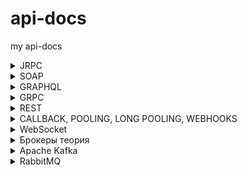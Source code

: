 # api-docs
my api-docs
<details>
  <summary>JRPC</summary>
  <h3>https://playground.open-rpc.org/</h3>
<h3>Основная структура</h3>
<ol>
<li><strong>openrpc</strong>: Указывает версию OpenRPC, которую следует использовать.</li>
<li><strong>info</strong>: Содержит метаинформацию о данной API-спецификации.
<ul>
<li><strong>version</strong>: Версия API.</li>
<li><strong>title</strong>: Название API.</li>
</ul>
</li>
<li><strong>servers</strong>: Список серверов, на которых работает API.
<ul>
<li><strong>name</strong>: Имя сервера.</li>
<li><strong>url</strong>: URL сервера, может содержать переменные.</li>
<li><strong>variables</strong>: Определение переменных, используемых в URL.
<ul>
<li><strong>version</strong>: Переменная для версионирования API, может быть "v1" или "v2".</li>
</ul>
</li>
</ul>
</li>
</ol>
<h3>Методы</h3>
<ol>
<li><strong>methods</strong>: Описание всех методов, которые API поддерживает.
<ul>
<li><strong>name</strong>: Имя метода.</li>
<li><strong>summary</strong>: Краткое описание метода.</li>
<li><strong>description</strong>: Подробное описание метода.</li>
</ul>
</li>
</ol>
<h4>Параметры метода</h4>
<ol>
<li><strong>params</strong>: Описание параметров, которые принимает метод.
<ul>
<li><strong>name</strong>: Имя параметра.</li>
<li><strong>description</strong>: Описание параметра.</li>
<li><strong>schema</strong>: Схема данных параметра (тип данных, возможные значения и т. д.).</li>
</ul>
</li>
</ol>
<h4>Результат метода</h4>
<ol>
<li><strong>result</strong>: Описание возможного результата выполнения метода.
<ul>
<li><strong>name</strong>: Имя результата.</li>
<li><strong>description</strong>: Описание результата.</li>
<li><strong>schema</strong>: Схема данных результата (тип данных, свойства и т. д.).</li>
</ul>
</li>
</ol>
<h4>Ошибки</h4>
<ol>
<li><strong>errors</strong>: Описание возможных ошибок, которые может вернуть метод.
<ul>
<li><strong>name</strong>: Имя ошибки.</li>
<li><strong>code</strong>: Код ошибки.</li>
<li><strong>message</strong>: Описание ошибки.</li>
<li><strong>data</strong>: Тип данных, которые могут быть приложены к ошибке.</li>
</ul>
</li>
</ol>
<h4>Примеры</h4>
<ol>
<li><strong>examples</strong>: Примеры использования метода.
<ul>
<li><strong>name</strong>: Имя примера.</li>
<li><strong>params</strong>: Используемые параметры в примере.</li>
<li><strong>result</strong>: Ожидаемый результат в примере.</li>
</ul>
</li>
</ol>
</details>

<details>
  <summary>SOAP</summary>
<h3>Объявления пространства имен и общие атрибуты</h3>
<ol>
<li>
<p><code>&lt;?xml version="1.0" encoding="UTF-8"?&gt;</code>: Эта строка объявляет версию XML и кодировку документа.</p>
</li>
<li>
<p><code>&lt;wsdl:definitions ... &gt;</code>: Этот элемент является корневым элементом для WSDL. Он объявляет все пространства имен и атрибуты, которые будут использоваться в этом WSDL документе.</p>
<ul>
<li><code>xmlns:soap</code>: Объявляет пространство имен для SOAP. Стандартный URL<span>&nbsp;</span><code>http://schemas.xmlsoap.org/wsdl/soap/</code><span>&nbsp;</span>используется для обозначения версии SOAP 1.1.</li>
<li><code>xmlns:tns</code>: Пространство имен для нашей конкретной службы. Здесь<span>&nbsp;</span><code>tns</code><span>&nbsp;</span>обозначает "Target Namespace".</li>
<li><code>xmlns:wsdl</code>: Стандартное пространство имен для WSDL.</li>
<li><code>xmlns:xsd</code>: Стандартное пространство имен для XML Schema.</li>
<li><code>targetNamespace</code>: Обозначает URL, который уникально идентифицирует наш веб-сервис.</li>
</ul>
</li>
</ol>
<h3>Определения типов</h3>
<ol>
<li>
<p><code>&lt;wsdl:types&gt;</code>: Элемент, который содержит определения всех типов данных, используемых в веб-сервисе.</p>
</li>
<li>
<p><code>&lt;xsd:schema targetNamespace="http://www.example.com/taskmanagement"&gt;</code>: Этот элемент определяет схему и использует то же пространство имен, что и весь веб-сервис.</p>
</li>
<li>
<p><code>&lt;xsd:element name="Task"&gt; ... &lt;/xsd:element&gt;</code>: Определяет структуру "Task", которая будет использована в сообщениях.</p>
</li>
</ol>
<h3>Определения сообщений</h3>
<ol>
<li><code>&lt;wsdl:message name="CreateTaskRequest"&gt; ... &lt;/wsdl:message&gt;</code>: Этот элемент определяет структуру входящего сообщения для операции<span>&nbsp;</span><code>CreateTask</code>.</li>
</ol>
<h3>Определения порта</h3>
<ol>
<li><code>&lt;wsdl:portType name="TaskManagementPortType"&gt; ... &lt;/wsdl:portType&gt;</code>: Элемент<span>&nbsp;</span><code>portType</code><span>&nbsp;</span>определяет набор операций, которые можно выполнить с веб-сервисом.</li>
</ol>
<h3>Определения привязки</h3>
<ol>
<li>
<p><code>&lt;wsdl:binding name="TaskManagementBinding" type="tns:TaskManagementPortType"&gt; ... &lt;/wsdl:binding&gt;</code>: Элемент<span>&nbsp;</span><code>binding</code><span>&nbsp;</span>описывает конкретные протоколы и форматы данных для операций и сообщений, определенных в<span>&nbsp;</span><code>portType</code>.</p>
</li>
<li>
<p><code>&lt;soap:binding style="document" transport="http://schemas.xmlsoap.org/soap/http"/&gt;</code>: Этот элемент уточняет, что используется стиль "document" и протокол "HTTP".</p>
</li>
</ol>
<h3>Определения службы</h3>
<ol>
<li>
<p><code>&lt;wsdl:service name="TaskManagementService"&gt; ... &lt;/wsdl:service&gt;</code>: Этот элемент определяет сервис и указывает порт (или порты), который будет использоваться.</p>
</li>
<li>
<p><code>&lt;soap:address location="http://www.example.com/taskmanagement"/&gt;</code>: Этот элемент определяет URL, по которому доступен веб-сервис.</p>
</li>
</ol>
</details>

<details>
  <summary>GRAPHQL</summary>
<p>playground -&nbsp;https://graphql.org/learn/queries/</p>
<p>Пример:</p>
<p>type Student {<br />id: ID!<br />name: String!<br />surname: String!<br />age: Int!<br />courseList: [Course!]!<br /><br />}<br />type Course {<br />id: ID!<br />name: String!<br />description: String!<br />cost: Int!<br />registrateStudentsCount: Int!<br />}<br />type Query {<br />students(offset: Int, limit: Int): [Student!]<br />courses(costFilter: Int!): [Course!]<br />courseById(id: ID!): Course<br />studentById(id: ID!): Student<br />}<br />type Mutation {<br />addStudent(name: String!, surname: String!, age: Int!): Student!<br />updateStudent(name: String!, surname: String!, age: Int!): Student!<br />deleteStudent(id: ID!): Boolean!<br />addCourse(name: String!, description: String!, cost: Int!): Course!<br />updateCourse(name: String!, description: String!, cost: Int!): Course!<br />deleteCourse(id: ID!): Boolean!<br />registrateStudent(studentId: ID!, courseId: ID!): Student!<br />unregistrateStudent(studentId: ID!, courseId: ID!): Student!<br />}</p>
</details>

<details>
  <summary>GRPC</summary>
<p>📌 Шпаргалка по gRPC PROTO с разными типами данных и CRUD-операциями</p>
<p>Этот пример демонстрирует работу с сущностью Product (товар) и включает:</p>
<p>&bull; Create (Создание)<br /> &bull; Read (Чтение)<br /> &bull; Update (Обновление)<br /> &bull; Delete (Удаление)<br /> &bull; List (Список товаров)<br /> &bull; Streaming (Реальное обновление)<br /> &bull; Разные типы данных (строки, числа, bool, enum, массивы, timestamps).</p>
<p>📌 1. Полный .proto файл с CRUD и документацией</p>
<p>// Файл: product_service.proto<br />// gRPC-сервис для управления товарами.<br />syntax = "proto3";</p>
<p>package product;</p>
<p>import "google/protobuf/timestamp.proto";<br />import "google/protobuf/empty.proto";</p>
<p>// 💾 Сервис управления товарами.<br />service ProductService {<br /> // 🆕 Создать новый товар.<br /> rpc CreateProduct (CreateProductRequest) returns (ProductResponse);<br /> <br /> // 🔍 Получить товар по ID.<br /> rpc GetProduct (GetProductRequest) returns (ProductResponse);<br /> <br /> // 📝 Обновить существующий товар.<br /> rpc UpdateProduct (UpdateProductRequest) returns (ProductResponse);<br /> <br /> // ❌ Удалить товар по ID.<br /> rpc DeleteProduct (DeleteProductRequest) returns (google.protobuf.Empty);<br /> <br /> // 📋 Получить список всех товаров.<br /> rpc ListProducts (ListProductsRequest) returns (ListProductsResponse);<br /> <br /> // 📡 Реальный стриминг обновлений товаров.<br /> rpc StreamProductUpdates (google.protobuf.Empty) returns (stream ProductResponse);<br />}</p>
<p>// 🏷️ Структура товара.<br />message Product {<br /> // Уникальный ID товара (UUID).<br /> string id = 1;<br /> <br /> // Название товара.<br /> string name = 2;<br /> <br /> // Описание товара.<br /> string description = 3;<br /> <br /> // Цена товара в центах (например, 1999 = $19.99).<br /> uint32 price = 4;<br /> <br /> // Категория товара.<br /> Category category = 5;<br /> <br /> // В наличии ли товар.<br /> bool in_stock = 6;<br /> <br /> // Дата создания.<br /> google.protobuf.Timestamp created_at = 7;<br /> <br /> // Список тегов (например, ["electronics", "sale"]).<br /> repeated string tags = 8;<br />}</p>
<p>// 🔖 Категории товаров.<br />enum Category {<br /> CATEGORY_UNSPECIFIED = 0; // Не указано.<br /> ELECTRONICS = 1; // Электроника.<br /> CLOTHING = 2; // Одежда.<br /> FOOD = 3; // Продукты питания.<br />}</p>
<p>// 📌 Запрос на создание товара.<br />message CreateProductRequest {<br /> // Название товара.<br /> string name = 1;<br /> <br /> // Описание товара.<br /> string description = 2;<br /> <br /> // Цена товара.<br /> uint32 price = 3;<br /> <br /> // Категория.<br /> Category category = 4;<br /> <br /> // В наличии ли товар.<br /> bool in_stock = 5;<br /> <br /> // Теги.<br /> repeated string tags = 6;<br />}</p>
<p>// 📌 Запрос на получение товара.<br />message GetProductRequest {<br /> // ID товара.<br /> string product_id = 1;<br />}</p>
<p>// 📌 Запрос на обновление товара.<br />message UpdateProductRequest {<br /> // ID товара.<br /> string product_id = 1;<br /> <br /> // Новое название (опционально).<br /> optional string name = 2;<br /> <br /> // Новое описание (опционально).<br /> optional string description = 3;<br /> <br /> // Новая цена (опционально).<br /> optional uint32 price = 4;<br /> <br /> // Новая категория (опционально).<br /> optional Category category = 5;<br /> <br /> // В наличии ли товар (опционально).<br /> optional bool in_stock = 6;<br /> <br /> // Новые теги (опционально).<br /> repeated string tags = 7;<br />}</p>
<p>// 📌 Запрос на удаление товара.<br />message DeleteProductRequest {<br /> // ID товара.<br /> string product_id = 1;<br />}</p>
<p>// 📌 Запрос на список товаров.<br />message ListProductsRequest {<br /> // Фильтр по категории (опционально).<br /> optional Category category = 1;<br /> <br /> // Фильтр по наличию (опционально).<br /> optional bool in_stock = 2;<br />}</p>
<p>// 📌 Ответ со списком товаров.<br />message ListProductsResponse {<br /> // Список товаров.<br /> repeated Product products = 1;<br />}</p>
<p>// 📌 Ответ с данными о товаре.<br />message ProductResponse {<br /> // Данные о товаре.<br /> Product product = 1;<br />}</p>
<p>&nbsp;</p>
<p>&bull; string &mdash; name, description, tags, id<br /> &bull; uint32 &mdash; price (цена в центах)<br /> &bull; bool &mdash; in_stock (наличие товара)<br /> &bull; enum &mdash; category (категория товара)<br /> &bull; repeated &mdash; tags (список тегов)<br /> &bull; google.protobuf.Timestamp &mdash; created_at (дата создания)<br /> &bull; optional &mdash; UpdateProductRequest, чтобы сделать поля необязательными</p>
</details>


<details>
  <summary>REST</summary>
  ![image](https://github.com/user-attachments/assets/da29e760-66d1-479c-94d3-f9f127e13feb)

</details>

<details>
  <summary>CALLBACK, POOLING, LONG POOLING, WEBHOOKS</summary>
  <h2><strong>1. Callback (Асинхронный ответ через Webhook)</strong></h2>
<h3><strong>Описание</strong></h3>
<p class="ds-markdown-paragraph">Сервер принимает запрос, выполняет долгую операцию и уведомляет клиента через&nbsp;<strong>callback URL</strong>.</p>
<h3><strong>Пример в OpenAPI/Swagger (YAML)</strong></h3>
<div class="md-code-block md-code-block-dark">
<div class="md-code-block-banner-wrap">
<div class="md-code-block-banner md-code-block-banner-lite">
<div class="_121d384">
<div class="d2a24f03"><span class="d813de27">yaml</span></div>
<div class="d2a24f03">
<div class="efa13877">
<div class="ds-button ds-button--secondary ds-button--borderless ds-button--rect ds-button--m _7db3914" tabindex="0">
<div class="ds-button__icon">&nbsp;</div>
Copy</div>
<div class="ds-button ds-button--secondary ds-button--borderless ds-button--rect ds-button--s _7db3914" tabindex="0">
<div class="ds-button__icon">&nbsp;</div>
Download</div>
</div>
</div>
</div>
</div>
</div>
<pre><span class="token key atrule">paths</span><span class="token punctuation">:</span>
  <span class="token key atrule">/api/start-process</span><span class="token punctuation">:</span>
    <span class="token key atrule">post</span><span class="token punctuation">:</span>
      <span class="token key atrule">summary</span><span class="token punctuation">:</span> Запуск асинхронной задачи
      <span class="token key atrule">requestBody</span><span class="token punctuation">:</span>
        <span class="token key atrule">required</span><span class="token punctuation">:</span> <span class="token boolean important">true</span>
        <span class="token key atrule">content</span><span class="token punctuation">:</span>
          <span class="token key atrule">application/json</span><span class="token punctuation">:</span>
            <span class="token key atrule">schema</span><span class="token punctuation">:</span>
              <span class="token key atrule">type</span><span class="token punctuation">:</span> object
              <span class="token key atrule">properties</span><span class="token punctuation">:</span>
                <span class="token key atrule">callbackUrl</span><span class="token punctuation">:</span>
                  <span class="token key atrule">type</span><span class="token punctuation">:</span> string
                  <span class="token key atrule">format</span><span class="token punctuation">:</span> uri
                  <span class="token key atrule">example</span><span class="token punctuation">:</span> <span class="token string">"https://client.com/callback"</span>
      <span class="token key atrule">responses</span><span class="token punctuation">:</span>
        <span class="token key atrule">'202'</span><span class="token punctuation">:</span>
          <span class="token key atrule">description</span><span class="token punctuation">:</span> Задача принята в обработку</pre>
</div>
<p class="ds-markdown-paragraph"><strong>Как работает:</strong></p>
<ol start="1">
<li>
<p class="ds-markdown-paragraph">Клиент отправляет запрос с&nbsp;<code>callbackUrl</code>.</p>
</li>
<li>
<p class="ds-markdown-paragraph">Сервер отвечает&nbsp;<code>202 Accepted</code>&nbsp;и позже делает POST на&nbsp;<code>callbackUrl</code>&nbsp;с результатом.</p>
</li>
</ol>
<hr />
<h2><strong>2. Polling (Периодический опрос)</strong></h2>
<h3><strong>Описание</strong></h3>
<p class="ds-markdown-paragraph">Клиент делает запросы к серверу через фиксированные интервалы.</p>
<h3><strong>Пример в OpenAPI/Swagger (YAML)</strong></h3>
<div class="md-code-block md-code-block-dark">
<div class="md-code-block-banner-wrap">
<div class="md-code-block-banner md-code-block-banner-lite">
<div class="_121d384">
<div class="d2a24f03"><span class="d813de27">yaml</span></div>
<div class="d2a24f03">
<div class="efa13877">
<div class="ds-button ds-button--secondary ds-button--borderless ds-button--rect ds-button--m _7db3914" tabindex="0">
<div class="ds-button__icon">&nbsp;</div>
Copy</div>
<div class="ds-button ds-button--secondary ds-button--borderless ds-button--rect ds-button--s _7db3914" tabindex="0">
<div class="ds-button__icon">&nbsp;</div>
Download</div>
</div>
</div>
</div>
</div>
</div>
<pre><span class="token key atrule">paths</span><span class="token punctuation">:</span>
  /api/status/<span class="token punctuation">{</span>taskId<span class="token punctuation">}</span><span class="token punctuation">:</span>
    <span class="token key atrule">get</span><span class="token punctuation">:</span>
      <span class="token key atrule">summary</span><span class="token punctuation">:</span> Проверить статус задачи
      <span class="token key atrule">parameters</span><span class="token punctuation">:</span>
        <span class="token punctuation">-</span> <span class="token key atrule">name</span><span class="token punctuation">:</span> taskId
          <span class="token key atrule">in</span><span class="token punctuation">:</span> path
          <span class="token key atrule">required</span><span class="token punctuation">:</span> <span class="token boolean important">true</span>
          <span class="token key atrule">schema</span><span class="token punctuation">:</span>
            <span class="token key atrule">type</span><span class="token punctuation">:</span> string
      <span class="token key atrule">responses</span><span class="token punctuation">:</span>
        <span class="token key atrule">'200'</span><span class="token punctuation">:</span>
          <span class="token key atrule">description</span><span class="token punctuation">:</span> Статус задачи
          <span class="token key atrule">content</span><span class="token punctuation">:</span>
            <span class="token key atrule">application/json</span><span class="token punctuation">:</span>
              <span class="token key atrule">schema</span><span class="token punctuation">:</span>
                <span class="token key atrule">type</span><span class="token punctuation">:</span> object
                <span class="token key atrule">properties</span><span class="token punctuation">:</span>
                  <span class="token key atrule">status</span><span class="token punctuation">:</span>
                    <span class="token key atrule">type</span><span class="token punctuation">:</span> string
                    <span class="token key atrule">enum</span><span class="token punctuation">:</span> <span class="token punctuation">[</span>pending<span class="token punctuation">,</span> completed<span class="token punctuation">,</span> failed<span class="token punctuation">]</span></pre>
</div>
<p class="ds-markdown-paragraph"><strong>Как работает:</strong></p>
<ol start="1">
<li>
<p class="ds-markdown-paragraph">Клиент вызывает&nbsp;<code>/api/status/123</code>&nbsp;каждые 5 секунд.</p>
</li>
<li>
<p class="ds-markdown-paragraph">Сервер возвращает&nbsp;<code>{"status": "pending"}</code>&nbsp;или&nbsp;<code>{"status": "completed"}</code>.</p>
</li>
</ol>
<hr />
<h2><strong>3. Long Polling (Долгий опрос)</strong></h2>
<h3><strong>Описание</strong></h3>
<p class="ds-markdown-paragraph">Сервер держит соединение открытым, пока не появится результат или не истечёт таймаут.</p>
<h3><strong>Пример в OpenAPI/Swagger (YAML)</strong></h3>
<div class="md-code-block md-code-block-dark">
<div class="md-code-block-banner-wrap">
<div class="md-code-block-banner md-code-block-banner-lite">
<div class="_121d384">
<div class="d2a24f03"><span class="d813de27">yaml</span></div>
<div class="d2a24f03">
<div class="efa13877">
<div class="ds-button ds-button--secondary ds-button--borderless ds-button--rect ds-button--m _7db3914" tabindex="0">
<div class="ds-button__icon">&nbsp;</div>
Copy</div>
<div class="ds-button ds-button--secondary ds-button--borderless ds-button--rect ds-button--s _7db3914" tabindex="0">
<div class="ds-button__icon">&nbsp;</div>
Download</div>
</div>
</div>
</div>
</div>
</div>
<pre><span class="token key atrule">paths</span><span class="token punctuation">:</span>
  <span class="token key atrule">/api/wait-for-update</span><span class="token punctuation">:</span>
    <span class="token key atrule">get</span><span class="token punctuation">:</span>
      <span class="token key atrule">summary</span><span class="token punctuation">:</span> Ожидание обновления (long polling)
      <span class="token key atrule">parameters</span><span class="token punctuation">:</span>
        <span class="token punctuation">-</span> <span class="token key atrule">name</span><span class="token punctuation">:</span> timeout
          <span class="token key atrule">in</span><span class="token punctuation">:</span> query
          <span class="token key atrule">schema</span><span class="token punctuation">:</span>
            <span class="token key atrule">type</span><span class="token punctuation">:</span> integer
            <span class="token key atrule">default</span><span class="token punctuation">:</span> <span class="token number">30</span>
      <span class="token key atrule">responses</span><span class="token punctuation">:</span>
        <span class="token key atrule">'200'</span><span class="token punctuation">:</span>
          <span class="token key atrule">description</span><span class="token punctuation">:</span> Данные получены
          <span class="token key atrule">content</span><span class="token punctuation">:</span>
            <span class="token key atrule">application/json</span><span class="token punctuation">:</span>
              <span class="token key atrule">schema</span><span class="token punctuation">:</span>
                <span class="token key atrule">type</span><span class="token punctuation">:</span> object
                <span class="token key atrule">properties</span><span class="token punctuation">:</span>
                  <span class="token key atrule">update</span><span class="token punctuation">:</span>
                    <span class="token key atrule">type</span><span class="token punctuation">:</span> string
        <span class="token key atrule">'304'</span><span class="token punctuation">:</span>
          <span class="token key atrule">description</span><span class="token punctuation">:</span> Нет новых данных (таймаут)</pre>
</div>
<p class="ds-markdown-paragraph"><strong>Как работает:</strong></p>
<ol start="1">
<li>
<p class="ds-markdown-paragraph">Клиент отправляет&nbsp;<code>/api/wait-for-update?timeout=30</code>.</p>
</li>
<li>
<p class="ds-markdown-paragraph">Сервер ждёт до 30 секунд и отвечает&nbsp;<code>200 OK</code>&nbsp;при новых данных или&nbsp;<code>304 Not Modified</code>&nbsp;при таймауте.</p>
</li>
</ol>
<hr />
<h2><strong>4. Webhooks (Сервер инициирует запрос)</strong></h2>
<h3><strong>Описание</strong></h3>
<p class="ds-markdown-paragraph">Клиент регистрирует URL, на который сервер отправляет события.</p>
<h3><strong>Пример в OpenAPI/Swagger (YAML)</strong></h3>
<div class="md-code-block md-code-block-dark">
<div class="md-code-block-banner-wrap">
<div class="md-code-block-banner md-code-block-banner-lite">
<div class="_121d384">
<div class="d2a24f03"><span class="d813de27">yaml</span></div>
<div class="d2a24f03">
<div class="efa13877">
<div class="ds-button ds-button--secondary ds-button--borderless ds-button--rect ds-button--m _7db3914" tabindex="0">
<div class="ds-button__icon">&nbsp;</div>
Copy</div>
<div class="ds-button ds-button--secondary ds-button--borderless ds-button--rect ds-button--s _7db3914" tabindex="0">
<div class="ds-button__icon">&nbsp;</div>
Download</div>
</div>
</div>
</div>
</div>
</div>
<pre><span class="token key atrule">paths</span><span class="token punctuation">:</span>
  <span class="token key atrule">/webhooks</span><span class="token punctuation">:</span>
    <span class="token key atrule">post</span><span class="token punctuation">:</span>
      <span class="token key atrule">summary</span><span class="token punctuation">:</span> Регистрация вебхука
      <span class="token key atrule">requestBody</span><span class="token punctuation">:</span>
        <span class="token key atrule">required</span><span class="token punctuation">:</span> <span class="token boolean important">true</span>
        <span class="token key atrule">content</span><span class="token punctuation">:</span>
          <span class="token key atrule">application/json</span><span class="token punctuation">:</span>
            <span class="token key atrule">schema</span><span class="token punctuation">:</span>
              <span class="token key atrule">type</span><span class="token punctuation">:</span> object
              <span class="token key atrule">properties</span><span class="token punctuation">:</span>
                <span class="token key atrule">url</span><span class="token punctuation">:</span>
                  <span class="token key atrule">type</span><span class="token punctuation">:</span> string
                  <span class="token key atrule">format</span><span class="token punctuation">:</span> uri
                  <span class="token key atrule">example</span><span class="token punctuation">:</span> <span class="token string">"https://client.com/webhook"</span>
                <span class="token key atrule">events</span><span class="token punctuation">:</span>
                  <span class="token key atrule">type</span><span class="token punctuation">:</span> array
                  <span class="token key atrule">items</span><span class="token punctuation">:</span>
                    <span class="token key atrule">type</span><span class="token punctuation">:</span> string
                    <span class="token key atrule">enum</span><span class="token punctuation">:</span> <span class="token punctuation">[</span>order_created<span class="token punctuation">,</span> payment_received<span class="token punctuation">]</span>
      <span class="token key atrule">responses</span><span class="token punctuation">:</span>
        <span class="token key atrule">'201'</span><span class="token punctuation">:</span>
          <span class="token key atrule">description</span><span class="token punctuation">:</span> Вебхук зарегистрирован</pre>
</div>
<p class="ds-markdown-paragraph"><strong>Как работает:</strong></p>
<ol start="1">
<li>
<p class="ds-markdown-paragraph">Клиент регистрирует URL (например,&nbsp;<code>https://client.com/webhook</code>).</p>
</li>
<li>
<p class="ds-markdown-paragraph">При событии (например,&nbsp;<code>order_created</code>) сервер делает POST на этот URL:</p>
<div class="md-code-block md-code-block-dark">
<div class="md-code-block-banner-wrap">
<div class="md-code-block-banner md-code-block-banner-lite">
<div class="_121d384">
<div class="d2a24f03"><span class="d813de27">json</span></div>
<div class="d2a24f03">
<div class="efa13877">
<div class="ds-button ds-button--secondary ds-button--borderless ds-button--rect ds-button--m _7db3914" tabindex="0">
<div class="ds-button__icon">&nbsp;</div>
Copy</div>
<div class="ds-button ds-button--secondary ds-button--borderless ds-button--rect ds-button--s _7db3914" tabindex="0">
<div class="ds-button__icon">&nbsp;</div>
Download</div>
</div>
</div>
</div>
</div>
</div>
<pre><span class="token punctuation">{</span>
  <span class="token property">"event"</span><span class="token operator">:</span> <span class="token string">"order_created"</span><span class="token punctuation">,</span>
  <span class="token property">"data"</span><span class="token operator">:</span> <span class="token punctuation">{</span><span class="token property">"orderId"</span><span class="token operator">:</span> <span class="token string">"123"</span><span class="token punctuation">}</span>
<span class="token punctuation">}</span></pre>
</div>
</li>
</ol>
<hr />
<h2><strong>Сравнение методов</strong></h2>
<div class="markdown-table-wrapper">
<table>
<thead>
<tr>
<th>Метод</th>
<th>Пример запроса (YAML)</th>
<th>Когда использовать?</th>
</tr>
</thead>
<tbody>
<tr>
<td><strong>Callback</strong></td>
<td><code>callbackUrl: "https://client.com/callback"</code></td>
<td>Долгие асинхронные операции (платежи).</td>
</tr>
<tr>
<td><strong>Polling</strong></td>
<td>GET&nbsp;<code>/api/status/{taskId}</code></td>
<td>Простые задачи с допустимой задержкой.</td>
</tr>
<tr>
<td><strong>Long Polling</strong></td>
<td>GET&nbsp;<code>/api/wait-for-update?timeout=30</code></td>
<td>Чат, уведомления в реальном времени.</td>
</tr>
<tr>
<td><strong>Webhooks</strong></td>
<td>POST&nbsp;<code>/webhooks</code>&nbsp;с&nbsp;<code>url</code>&nbsp;и&nbsp;<code>events</code></td>
<td>Мгновенные события (GitHub, Stripe).</td>
</tr>
</tbody>
</table>
</div>
<hr />
<h3><strong>Когда что выбирать?</strong></h3>
<ul>
<li>
<p class="ds-markdown-paragraph"><strong>Callback</strong>&nbsp;&rarr; Если сервер должен уведомить клиента&nbsp;<strong>однократно</strong>&nbsp;после операции.</p>
</li>
<li>
<p class="ds-markdown-paragraph"><strong>Polling</strong>&nbsp;&rarr; Если клиент может ждать и проверять статус вручную.</p>
</li>
<li>
<p class="ds-markdown-paragraph"><strong>Long Polling</strong>&nbsp;&rarr; Если нужно сократить число запросов, но WebSockets недоступны.</p>
</li>
<li>
<p class="ds-markdown-paragraph"><strong>Webhooks</strong>&nbsp;&rarr; Если сервер должен мгновенно уведомлять клиента о событиях.</p>
</li>
</ul>  
</details>

<details>
  <summary>WebSocket</summary>
  <h2>Спецификация WebSocket API для Онлайн-Аукционов</h2>
<h3>Конечные точки</h3>
<ul>
<li>WebSocket Endpoint:&nbsp;<code>ws://your-api-endpoint/auction</code></li>
</ul>
<h3>Сообщения</h3>
<h4>Сообщения от Клиента к Серверу</h4>
<ol>
<li>
<p><strong>Добавить новый предмет</strong></p>
<ul>
<li>Тип:&nbsp;<code>addItem</code></li>
<li>Полезная нагрузка:
<ul>
<li><code>id</code>: Уникальный ID</li>
<li><code>name</code>: Название предмета</li>
<li><code>startingBid</code>: Начальная ставка для аукциона</li>
</ul>
</li>
</ul>
</li>
<li>
<p><strong>Запустить аукцион</strong></p>
<ul>
<li>Тип:&nbsp;<code>startAuction</code></li>
<li>Полезная нагрузка:
<ul>
<li><code>id</code>: Уникальный ID предмета для аукциона</li>
</ul>
</li>
</ul>
</li>
<li>
<p><strong>Сделать ставку</strong></p>
<ul>
<li>Тип:&nbsp;<code>placeBid</code></li>
<li>Полезная нагрузка:
<ul>
<li><code>id</code>: Уникальный ID предмета</li>
<li><code>amount</code>: Сумма ставки</li>
<li><code>userId</code>: ID пользователя, делающего ставку</li>
</ul>
</li>
</ul>
</li>
<li>
<p><strong>Обновить баланс</strong></p>
<ul>
<li>Тип:&nbsp;<code>updateBalance</code></li>
<li>Полезная нагрузка:
<ul>
<li><code>userId</code>: ID пользователя</li>
<li><code>amount</code>: Новая сумма на балансе</li>
</ul>
</li>
</ul>
</li>
</ol>
<h4>Сообщения от Сервера к Клиенту</h4>
<ol>
<li>
<p><strong>Аукцион начался</strong></p>
<ul>
<li>Тип:&nbsp;<code>auctionStarted</code></li>
<li>Полезная нагрузка:
<ul>
<li><code>id</code>: Уникальный ID предмета</li>
<li><code>currentBid</code>: Текущая максимальная ставка</li>
<li><code>status</code>: "В процессе"</li>
</ul>
</li>
</ul>
</li>
<li>
<p><strong>Обновление ставки</strong></p>
<ul>
<li>Тип:&nbsp;<code>bidUpdate</code></li>
<li>Полезная нагрузка:
<ul>
<li><code>id</code>: Уникальный ID предмета</li>
<li><code>currentBid</code>: Новая максимальная ставка</li>
</ul>
</li>
</ul>
</li>
<li>
<p><strong>Аукцион завершился</strong></p>
<ul>
<li>Тип:&nbsp;<code>auctionEnded</code></li>
<li>Полезная нагрузка:
<ul>
<li><code>id</code>: Уникальный ID предмета</li>
<li><code>winnerId</code>: ID победившего пользователя</li>
<li><code>finalBid</code>: Итоговая максимальная ставка</li>
</ul>
</li>
</ul>
</li>
</ol>
<h3>Дополнительные возможности</h3>
<ul>
<li><strong>Уведомления в реальном времени</strong>: Сервер будет отправлять сообщения&nbsp;<code>bidUpdate</code>&nbsp;всем подключенным клиентам, когда будет сделана новая ставка.</li>
</ul>
<h3>Бонусные функции</h3>
<ul>
<li><strong>Автоставки</strong>: Клиенты могут отправить сообщение&nbsp;<code>setAutoBid</code>, чтобы автоматически увеличивать ставку до определенного предела.
<ul>
<li>Тип:&nbsp;<code>setAutoBid</code></li>
<li>Полезная нагрузка:
<ul>
<li><code>id</code>: Уникальный ID предмета</li>
<li><code>userId</code>: ID пользователя</li>
<li><code>limit</code>: Максимальная сумма, до которой может быть сделана автоставка</li>
</ul>
</li>
</ul>
</li>
</ul>
</details>

<details>
  <summary>Брокеры теория</summary>
  <p>&nbsp;</p>
<table border="1" cellspacing="1" cellpadding="1">
<tbody>
<tr>
<td>
<p>Параметр</p>
</td>
<td>
<p>Kafka</p>
</td>
<td>
<p>RabbitMQ</p>
</td>
</tr>
<tr>
<td>
<p>Модель взаимодействия</p>
</td>
<td>
<p>Log (журнал)</p>
</td>
<td>
<p>Очередь/издатель-подписчик</p>
</td>
</tr>
<tr>
<td>
<p>Модель взаимодействия брокера-консьюмера</p>
</td>
<td>
<p>Pull</p>
</td>
<td>
<p>Push</p>
</td>
</tr>
<tr>
<td>
<p>Поддержка паттерна запрос-ответ</p>
</td>
<td>
<p>Нет</p>
</td>
<td>
<p>Да</p>
</td>
</tr>
<tr>
<td>
<p>Паттерн масштабирования</p>
</td>
<td>
<p>Кластеризация</p>
</td>
<td>
<p>Кластеризация/федерация</p>
</td>
</tr>
<tr>
<td>
<p>Возможность записи данных (персистентность)</p>
</td>
<td>
<p>Да</p>
</td>
<td>
<p>Да</p>
</td>
</tr>
<tr>
<td>
<p>Рекомендованный размер сообщения</p>
</td>
<td>
<p>До мегабайта</p>
</td>
<td>
<p>До 100 мегабайт</p>
</td>
</tr>
<tr>
<td>
<p>Поддержка протоколов</p>
</td>
<td>
<p>Kafka Protocol/HTTP</p>
</td>
<td>
<p>AMQP/STOMP/MQTT</p>
</td>
</tr>
<tr>
<td>
<p>Пропускная способность</p>
</td>
<td>
<p>Миллион и больше сообщений в секунду</p>
</td>
<td>
<p>Десятки тысяч в секунду</p>
</td>
</tr>
</tbody>
</table>
</details>

<details>
  <summary>Apache Kafka</summary>
<h4>1. Топики Kafka</h4>
<ol>
<li><strong>Order-Confirmation</strong>: для сообщений о подтверждении заказа.</li>
<li><strong>Order-Status-Update</strong>: для сообщений о смене статуса заказа.</li>
<li><strong>Order-Cancellation</strong>: для сообщений об отмене заказа.</li>
<li><strong>Customer-Notification</strong>: для уведомлений клиентам.</li>
</ol>
<h4>2. Формат сообщений</h4>
<ul>
<li><strong>Order-Confirmation</strong>:
<ul>
<li>Key:&nbsp;<code>order_id</code></li>
<li>Value:&nbsp;<code>{ "customer_id": "XYZ", "products": [{"id": "A", "price": 10}, {"id": "B", "price": 20}], "status": "new" }</code></li>
</ul>
</li>
<li><strong>Order-Status-Update</strong>:
<ul>
<li>Key:&nbsp;<code>order_id</code></li>
<li>Value:&nbsp;<code>{ "status": "processing/shipped/cancelled" }</code></li>
</ul>
</li>
<li><strong>Order-Cancellation</strong>:
<ul>
<li>Key:&nbsp;<code>order_id</code></li>
<li>Value:&nbsp;<code>{ "reason": "customer request/stock unavailability" }</code></li>
</ul>
</li>
<li><strong>Customer-Notification</strong>:
<ul>
<li>Key:&nbsp;<code>customer_id</code></li>
<li>Value:&nbsp;<code>{ "order_id": "123", "message": "Your order is now shipped." }</code></li>
</ul>
</li>
</ul>
<h4>3. Обработка ошибок и отказоустойчивость</h4>
<ul>
<li><strong>Dead-letter queues</strong>: для сообщений, которые не удалось обработать.</li>
<li><strong>Retry policies</strong>: автоматическая попытка повторной обработки в случае временной ошибки.</li>
<li><strong>Monitoring &amp; Alerts</strong>: настроить систему мониторинга для отслеживания ошибок.</li>
</ul>
<h4>4. Хранение состояния</h4>
<ul>
<li>Хранение текущего статуса каждого заказа в базе данных для быстрого доступа.</li>
<li>Снапшоты статуса заказа для возможности восстановления.</li>
</ul>

</details>

<details>
  <summary>RabbitMQ</summary>
  <h3>Решение задания на проектирование интеграции через RabbitMQ</h3>
<h4>Очереди и их типы Exchange:</h4>
<ol>
<li><strong>task_queue</strong>&nbsp;(Direct Exchange): для хранения всех созданных задач.</li>
<li><strong>status_update_queue</strong>&nbsp;(Topic Exchange): для хранения информации об обновлении статусов задач.</li>
<li><strong>notification_queue</strong>&nbsp;(Fanout Exchange): для хранения уведомлений, которые нужно отправить сотрудникам.</li>
<li><strong>priority_queue</strong>&nbsp;(Direct Exchange): для хранения задач с высоким приоритетом.</li>
<li><strong>audit_queue</strong>&nbsp;(Direct Exchange): для логгирования всех изменений и аудита.</li>
</ol>
<h4>Формат сообщений:</h4>
<ul>
<li>
<p><strong>Задача</strong>:</p>
<ul>
<li>ID (UUID)</li>
<li>Описание (string)</li>
<li>Статус (string: "новая", "в процессе", "завершена")</li>
<li>Дедлайн (timestamp)</li>
<li>Ответственный (UUID сотрудника)</li>
</ul>
</li>
<li>
<p><strong>Сотрудник</strong>:</p>
<ul>
<li>ID (UUID)</li>
<li>Имя (string)</li>
<li>Должность (string)</li>
<li>Отдел (UUID)</li>
</ul>
</li>
<li>
<p><strong>Отдел</strong>:</p>
<ul>
<li>ID (UUID)</li>
<li>Название (string)</li>
</ul>
</li>
<li>
<p><strong>Уведомление</strong>:</p>
<ul>
<li>ID задачи (UUID)</li>
<li>ID сотрудника (UUID)</li>
<li>Сообщение (string)</li>
</ul>
</li>
</ul>
<h4>План обработки ошибок:</h4>
<ul>
<li>Для каждой очереди должен быть Dead Letter Exchange, куда будут попадать сообщения в случае ошибок.</li>
<li>Реализация автоматического повтора отправки сообщения после определенного времени.</li>
<li>Логгирование всех ошибок и событий в системе для последующего анализа.</li>
</ul>
</details>

